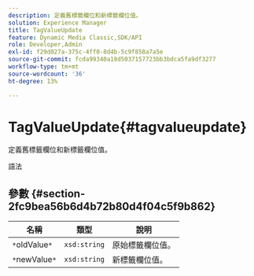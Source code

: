 ```yaml
---
description: 定義舊標籤欄位和新標籤欄位值。
solution: Experience Manager
title: TagValueUpdate
feature: Dynamic Media Classic,SDK/API
role: Developer,Admin
exl-id: f29d027a-375c-4ff0-8d4b-5c9f858a7a5e
source-git-commit: fcda99340a18d5037157723bb3bdca5fa9df3277
workflow-type: tm+mt
source-wordcount: '36'
ht-degree: 13%

---
```


# TagValueUpdate{#tagvalueupdate}

定義舊標籤欄位和新標籤欄位值。

語法

## 參數 {#section-2fc9bea56b6d4b72b80d4f04c5f9b862}

| 名稱 | 類型 | 說明 |
|---|---|---|
| `*`oldValue`*` | `xsd:string` | 原始標籤欄位值。 |
| `*`newValue`*` | `xsd:string` | 新標籤欄位值。 |
